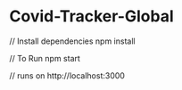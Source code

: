 # Covid-Tracker-Global
// Install dependencies
npm install

// To Run 
npm start

// runs on http://localhost:3000
